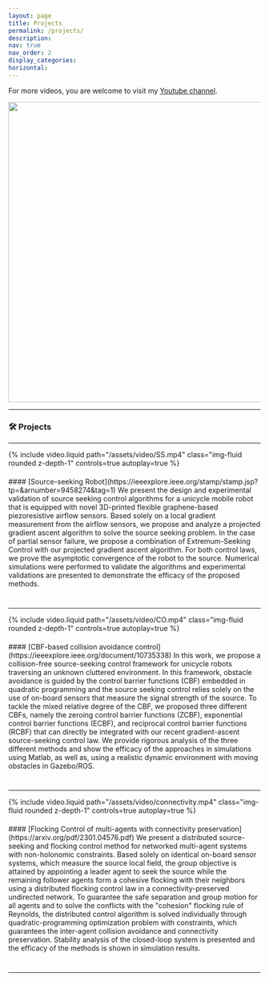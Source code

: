 ```yaml
---
layout: page
title: Projects
permalink: /projects/
description:
nav: true
nav_order: 2
display_categories: 
horizontal: 
---
```


For more videos, you are welcome to visit my [Youtube channel](https://www.youtube.com/channel/UCAduhzSeh_5dEN9CteFiM9w).

<center class="half">
  <img src="/assets/video/tinghua.gif" width="600"/>
</center>

---

### 🛠️ Projects

<style>
.project-container {
  display: flex;
  flex-wrap: wrap;
  gap: 20px;
  margin-bottom: 40px;
}
.project-video {
  flex: 1 1 300px;
}
.project-text {
  flex: 2 1 400px;
}
@media screen and (max-width: 768px) {
  .project-container {
    flex-direction: column;
  }
}
</style>

---

<div class="project-container">
  <div class="project-video">
    {% include video.liquid path="/assets/video/SS.mp4" class="img-fluid rounded z-depth-1" controls=true autoplay=true %}
  </div>
  <div class="project-text">
    #### [Source-seeking Robot](https://ieeexplore.ieee.org/stamp/stamp.jsp?tp=&arnumber=9458274&tag=1)  
    We present the design and experimental validation of source seeking control algorithms for a unicycle mobile robot that is equipped with novel 3D-printed flexible graphene-based piezoresistive airflow sensors. Based solely on a local gradient measurement from the airflow sensors, we propose and analyze a projected gradient ascent algorithm to solve the source seeking problem. In the case of partial sensor failure, we propose a combination of Extremum-Seeking Control with our projected gradient ascent algorithm. For both control laws, we prove the asymptotic convergence of the robot to the source. Numerical simulations were performed to validate the algorithms and experimental validations are presented to demonstrate the efficacy of the proposed methods.
  </div>
</div>

---

<div class="project-container">
  <div class="project-video">
    {% include video.liquid path="/assets/video/CO.mp4" class="img-fluid rounded z-depth-1" controls=true autoplay=true %}
  </div>
  <div class="project-text">
    #### [CBF-based collision avoidance control](https://ieeexplore.ieee.org/document/10735338)  
    In this work, we propose a collision-free source-seeking control framework for unicycle robots traversing an unknown cluttered environment. In this framework, obstacle avoidance is guided by the control barrier functions (CBF) embedded in quadratic programming and the source seeking control relies solely on the use of on-board sensors that measure the signal strength of the source. To tackle the mixed relative degree of the CBF, we proposed three different CBFs, namely the zeroing control barrier functions (ZCBF), exponential control barrier functions (ECBF), and reciprocal control barrier functions (RCBF)  that can directly be integrated with our recent gradient-ascent source-seeking control law. We provide rigorous analysis of the three different methods and show the efficacy of the approaches in simulations using Matlab, as well as, using a realistic dynamic environment with moving obstacles in Gazebo/ROS.
  </div>
</div>

---

<div class="project-container">
  <div class="project-video">
    {% include video.liquid path="/assets/video/connectivity.mp4" class="img-fluid rounded z-depth-1" controls=true autoplay=true %}
  </div>
  <div class="project-text">
    #### [Flocking Control of multi-agents with connectivity preservation](https://arxiv.org/pdf/2301.04576.pdf)  
    We present a distributed source-seeking and flocking control method for networked multi-agent systems with non-holonomic constraints. Based solely on identical on-board sensor systems, which measure the source local field, the group objective is attained by appointing a leader agent to seek the source while the remaining follower agents form a cohesive flocking with their neighbors using a distributed flocking control law in a connectivity-preserved undirected network. To guarantee the safe separation and group motion for all agents and to solve the conflicts with the "cohesion" flocking rule of Reynolds, the distributed control algorithm is solved individually through quadratic-programming optimization problem with constraints, which guarantees the inter-agent collision avoidance and connectivity preservation. Stability analysis of the closed-loop system is presented and the efficacy of the methods is shown in simulation results.
  </div>
</div>

---
